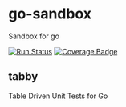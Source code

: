 # go-sandbox
Sandbox for go

[![Run Status](https://api.shippable.com/projects/5909ce71cd25170600387238/badge?branch=master)](https://app.shippable.com/github/marcusljx/go-sandbox)
[![Coverage Badge](https://api.shippable.com/projects/5909ce71cd25170600387238/coverageBadge?branch=master)](https://app.shippable.com/github/marcusljx/go-sandbox)

## tabby
Table Driven Unit Tests for Go
